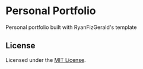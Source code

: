 # Personal Portfolio

Personal portfolio built with RyanFizGerald's template
## License

Licensed under the [MIT License](https://github.com/RyanFitzgerald/devfolio/blob/master/LICENSE.md).
